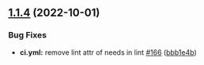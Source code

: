 ## [1.1.4](https://github.com/modern-agile-team/dev-portfolio/compare/v1.1.3...v1.1.4) (2022-10-01)


### Bug Fixes

* **ci.yml:** remove lint attr of needs in lint [#166](https://github.com/modern-agile-team/dev-portfolio/issues/166) ([bbb1e4b](https://github.com/modern-agile-team/dev-portfolio/commit/bbb1e4b76c47f2050a650305aa07eaa0393aba57))
